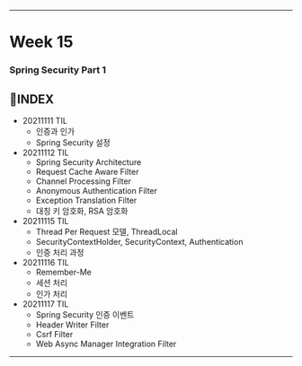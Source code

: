 ___
# Week 15
### Spring Security Part 1

## 📌INDEX
- 20211111 TIL
  - 인증과 인가
  - Spring Security 설정
- 20211112 TIL
  - Spring Security Architecture
  - Request Cache Aware Filter
  - Channel Processing Filter
  - Anonymous Authentication Filter
  - Exception Translation Filter
  - 대칭 키 암호화, RSA 암호화
- 20211115 TIL
  - Thread Per Request 모델, ThreadLocal
  - SecurityContextHolder, SecurityContext, Authentication
  - 인증 처리 과정
- 20211116 TIL
  - Remember-Me
  - 세션 처리
  - 인가 처리
- 20211117 TIL
  - Spring Security 인증 이벤트
  - Header Writer Filter
  - Csrf Filter
  - Web Async Manager Integration Filter
___